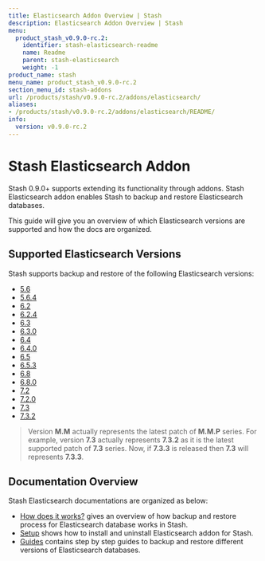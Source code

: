 ```yaml
---
title: Elasticsearch Addon Overview | Stash
description: Elasticsearch Addon Overview | Stash
menu:
  product_stash_v0.9.0-rc.2:
    identifier: stash-elasticsearch-readme
    name: Readme
    parent: stash-elasticsearch
    weight: -1
product_name: stash
menu_name: product_stash_v0.9.0-rc.2
section_menu_id: stash-addons
url: /products/stash/v0.9.0-rc.2/addons/elasticsearch/
aliases:
- /products/stash/v0.9.0-rc.2/addons/elasticsearch/README/
info:
  version: v0.9.0-rc.2
---
```


# Stash Elasticsearch Addon

Stash 0.9.0+ supports extending its functionality through addons. Stash Elasticsearch addon enables Stash to backup and restore Elasticsearch databases.

This guide will give you an overview of which Elasticsearch versions are supported and how the docs are organized.

## Supported Elasticsearch Versions

Stash supports backup and restore of the following Elasticsearch versions:

- [5.6](/products/stash/v0.9.0-rc.2/addons/elasticsearch/guides/5.6/elasticsearch)
- [5.6.4](/products/stash/v0.9.0-rc.2/addons/elasticsearch/guides/5.6.4/elasticsearch)
- [6.2](/products/stash/v0.9.0-rc.2/addons/elasticsearch/guides/6.2/elasticsearch)
- [6.2.4](/products/stash/v0.9.0-rc.2/addons/elasticsearch/guides/6.2.4/elasticsearch)
- [6.3](/products/stash/v0.9.0-rc.2/addons/elasticsearch/guides/6.3/elasticsearch)
- [6.3.0](/products/stash/v0.9.0-rc.2/addons/elasticsearch/guides/6.3.0/elasticsearch)
- [6.4](/products/stash/v0.9.0-rc.2/addons/elasticsearch/guides/6.4/elasticsearch)
- [6.4.0](/products/stash/v0.9.0-rc.2/addons/elasticsearch/guides/6.4.0/elasticsearch)
- [6.5](/products/stash/v0.9.0-rc.2/addons/elasticsearch/guides/6.5/elasticsearch)
- [6.5.3](/products/stash/v0.9.0-rc.2/addons/elasticsearch/guides/6.5.3/elasticsearch)
- [6.8](/products/stash/v0.9.0-rc.2/addons/elasticsearch/guides/6.8/elasticsearch)
- [6.8.0](/products/stash/v0.9.0-rc.2/addons/elasticsearch/guides/6.8.0/elasticsearch)
- [7.2](/products/stash/v0.9.0-rc.2/addons/elasticsearch/guides/7.2/elasticsearch)
- [7.2.0](/products/stash/v0.9.0-rc.2/addons/elasticsearch/guides/7.2.0/elasticsearch)
- [7.3](/products/stash/v0.9.0-rc.2/addons/elasticsearch/guides/7.3/elasticsearch)
- [7.3.2](/products/stash/v0.9.0-rc.2/addons/elasticsearch/guides/7.3.2/elasticsearch)

>Version **M.M** actually represents the latest patch of **M.M.P** series. For example, version **7.3** actually represents **7.3.2** as it is the latest supported patch of **7.3** series. Now, if **7.3.3** is released then **7.3** will represents **7.3.3**.

## Documentation Overview

Stash Elasticsearch documentations are organized as below:

- [How does it works?](/products/stash/v0.9.0-rc.2/addons/elasticsearch/overview) gives an overview of how backup and restore process for Elasticsearch database works in Stash.
- [Setup](/products/stash/v0.9.0-rc.2/addons/elasticsearch/setup/install) shows how to install and uninstall Elasticsearch addon for Stash.
- [Guides](/products/stash/v0.9.0-rc.2/addons/elasticsearch/guides/6.5/elasticsearch) contains step by step guides to backup and restore different versions of Elasticsearch databases.
